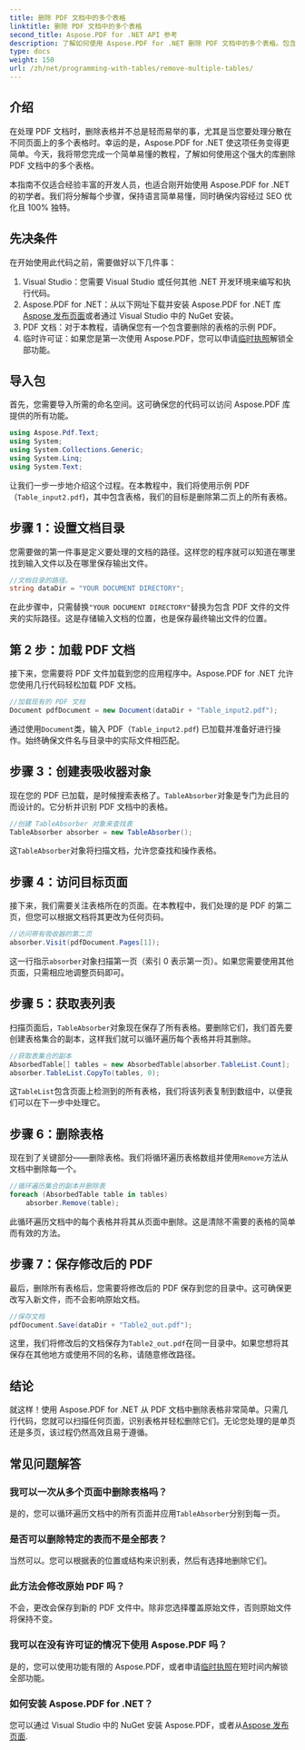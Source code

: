 ```yaml
---
title: 删除 PDF 文档中的多个表格
linktitle: 删除 PDF 文档中的多个表格
second_title: Aspose.PDF for .NET API 参考
description: 了解如何使用 Aspose.PDF for .NET 删除 PDF 文档中的多个表格。包含代码示例、常见问题解答和详细说明的分步指南。
type: docs
weight: 150
url: /zh/net/programming-with-tables/remove-multiple-tables/
---
```

## 介绍

在处理 PDF 文档时，删除表格并不总是轻而易举的事，尤其是当您要处理分散在不同页面上的多个表格时。幸运的是，Aspose.PDF for .NET 使这项任务变得更简单。今天，我将带您完成一个简单易懂的教程，了解如何使用这个强大的库删除 PDF 文档中的多个表格。

本指南不仅适合经验丰富的开发人员，也适合刚开始使用 Aspose.PDF for .NET 的初学者。我们将分解每个步骤，保持语言简单易懂，同时确保内容经过 SEO 优化且 100% 独特。

## 先决条件

在开始使用此代码之前，需要做好以下几件事：

1. Visual Studio：您需要 Visual Studio 或任何其他 .NET 开发环境来编写和执行代码。
2. Aspose.PDF for .NET：从以下网址下载并安装 Aspose.PDF for .NET 库[Aspose 发布页面](https://releases.aspose.com/pdf/net/)或者通过 Visual Studio 中的 NuGet 安装。
3. PDF 文档：对于本教程，请确保您有一个包含要删除的表格的示例 PDF。
4. 临时许可证：如果您是第一次使用 Aspose.PDF，您可以申请[临时执照](https://purchase.aspose.com/temporary-license/)解锁全部功能。

## 导入包

首先，您需要导入所需的命名空间。这可确保您的代码可以访问 Aspose.PDF 库提供的所有功能。

```csharp
using Aspose.Pdf.Text;
using System;
using System.Collections.Generic;
using System.Linq;
using System.Text;
```

让我们一步一步地介绍这个过程。在本教程中，我们将使用示例 PDF（`Table_input2.pdf`)，其中包含表格，我们的目标是删除第二页上的所有表格。

## 步骤 1：设置文档目录
您需要做的第一件事是定义要处理的文档的路径。这样您的程序就可以知道在哪里找到输入文件以及在哪里保存输出文件。

```csharp
//文档目录的路径。
string dataDir = "YOUR DOCUMENT DIRECTORY";
```

在此步骤中，只需替换`"YOUR DOCUMENT DIRECTORY"`替换为包含 PDF 文件的文件夹的实际路径。这是存储输入文档的位置，也是保存最终输出文件的位置。

## 第 2 步：加载 PDF 文档
接下来，您需要将 PDF 文件加载到您的应用程序中。Aspose.PDF for .NET 允许您使用几行代码轻松加载 PDF 文档。

```csharp
//加载现有的 PDF 文档
Document pdfDocument = new Document(dataDir + "Table_input2.pdf");
```

通过使用`Document`类，输入 PDF（`Table_input2.pdf`) 已加载并准备好进行操作。始终确保文件名与目录中的实际文件相匹配。

## 步骤 3：创建表吸收器对象
现在您的 PDF 已加载，是时候搜索表格了。`TableAbsorber`对象是专门为此目的而设计的。它分析并识别 PDF 文档中的表格。

```csharp
//创建 TableAbsorber 对象来查找表
TableAbsorber absorber = new TableAbsorber();
```

这`TableAbsorber`对象将扫描文档，允许您查找和操作表格。

## 步骤 4：访问目标页面
接下来，我们需要关注表格所在的页面。在本教程中，我们处理的是 PDF 的第二页，但您可以根据文档将其更改为任何页码。

```csharp
//访问带有吸收器的第二页
absorber.Visit(pdfDocument.Pages[1]);
```

这一行指示`absorber`对象扫描第一页（索引 0 表示第一页）。如果您需要使用其他页面，只需相应地调整页码即可。

## 步骤 5：获取表列表
扫描页面后，`TableAbsorber`对象现在保存了所有表格。要删除它们，我们首先要创建表格集合的副本，这样我们就可以循环遍历每个表格并将其删除。

```csharp
//获取表集合的副本
AbsorbedTable[] tables = new AbsorbedTable[absorber.TableList.Count];
absorber.TableList.CopyTo(tables, 0);
```

这`TableList`包含页面上检测到的所有表格，我们将该列表复制到数组中，以便我们可以在下一步中处理它。

## 步骤 6：删除表格
现在到了关键部分——删除表格。我们将循环遍历表格数组并使用`Remove`方法从文档中删除每一个。

```csharp
//循环遍历集合的副本并删除表
foreach (AbsorbedTable table in tables)
    absorber.Remove(table);
```

此循环遍历文档中的每个表格并将其从页面中删除。这是清除不需要的表格的简单而有效的方法。

## 步骤 7：保存修改后的 PDF
最后，删除所有表格后，您需要将修改后的 PDF 保存到您的目录中。这可确保更改写入新文件，而不会影响原始文档。

```csharp
//保存文档
pdfDocument.Save(dataDir + "Table2_out.pdf");
```

这里，我们将修改后的文档保存为`Table2_out.pdf`在同一目录中。如果您想将其保存在其他地方或使用不同的名称，请随意修改路径。

## 结论

就这样！使用 Aspose.PDF for .NET 从 PDF 文档中删除表格非常简单。只需几行代码，您就可以扫描任何页面，识别表格并轻松删除它们。无论您处理的是单页还是多页，该过程仍然高效且易于遵循。

## 常见问题解答

### 我可以一次从多个页面中删除表格吗？
是的，您可以循环遍历文档中的所有页面并应用`TableAbsorber`分别到每一页。

### 是否可以删除特定的表而不是全部表？
当然可以。您可以根据表的位置或结构来识别表，然后有选择地删除它们。

### 此方法会修改原始 PDF 吗？
不会，更改会保存到新的 PDF 文件中。除非您选择覆盖原始文件，否则原始文件将保持不变。

### 我可以在没有许可证的情况下使用 Aspose.PDF 吗？
是的，您可以使用功能有限的 Aspose.PDF，或者申请[临时执照](https://purchase.aspose.com/temporary-license/)在短时间内解锁全部功能。

### 如何安装 Aspose.PDF for .NET？
您可以通过 Visual Studio 中的 NuGet 安装 Aspose.PDF，或者从[Aspose 发布页面](https://releases.aspose.com/pdf/net/).